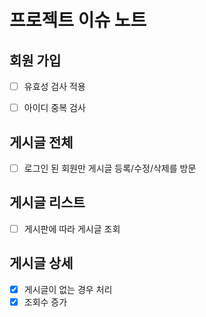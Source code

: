 # 프로젝트 이슈 노트
## 회원 가입
* [ ] 유효성 검사 적용
* [ ] 아이디 중복 검사


## 게시글 전체
* [ ] 로그인 된 회원만 게시글 등록/수정/삭제를 방문


## 게시글 리스트
* [ ] 게시판에 따라 게시글 조회

## 게시글 상세
* [x] 게시글이 없는 경우 처리
* [x] 조회수 증가